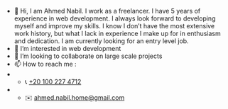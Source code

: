 - 👋 Hi, I am Ahmed Nabil. I work as a freelancer. I have 5 years of experience in web development. I always look forward to developing myself and improve my skills. I know I don’t have the most extensive work history, but what I lack in experience I make up for in enthusiasm and dedication. I am currently looking for an entry level job.
- 👀 I’m interested in web development
- 💞️ I’m looking to collaborate on large scale projects
- 📫 How to reach me :
- - 📞 <a href="https://wa.me/+201002274712" target="_blank">+20 100 227 4712</a>
- - ✉️ ahmed.nabil.home@gmail.com


<!---
nobel-512/nobel-512 is a ✨ special ✨ repository because its `README.md` (this file) appears on your GitHub profile.
You can click the Preview link to take a look at your changes.
--->
